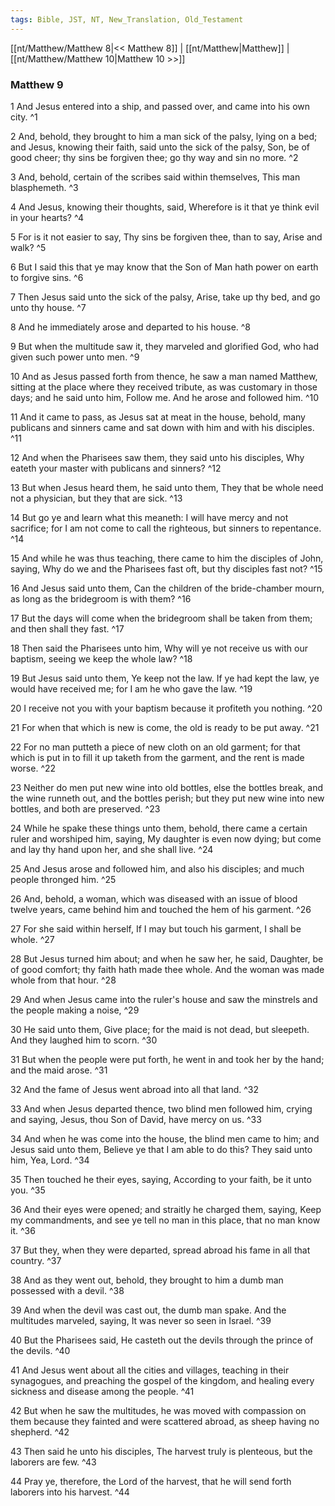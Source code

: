 ```yaml
---
tags: Bible, JST, NT, New_Translation, Old_Testament
---
```


[[nt/Matthew/Matthew 8|<< Matthew 8]] | [[nt/Matthew|Matthew]] | [[nt/Matthew/Matthew 10|Matthew 10 >>]]

### Matthew 9

1 And Jesus entered into a ship, and passed over, and came into his own city.  ^1

2 And, behold, they brought to him a man sick of the palsy, lying on a bed; and Jesus, knowing their faith, said unto the sick of the palsy, Son, be of good cheer; thy sins be forgiven thee; go thy way and sin no more.  ^2

3 And, behold, certain of the scribes said within themselves, This man blasphemeth.  ^3

4 And Jesus, knowing their thoughts, said, Wherefore is it that ye think evil in your hearts?  ^4

5 For is it not easier to say, Thy sins be forgiven thee, than to say, Arise and walk?  ^5

6 But I said this that ye may know that the Son of Man hath power on earth to forgive sins.  ^6

7 Then Jesus said unto the sick of the palsy, Arise, take up thy bed, and go unto thy house.  ^7

8 And he immediately arose and departed to his house.  ^8

9 But when the multitude saw it, they marveled and glorified God, who had given such power unto men.  ^9

10 And as Jesus passed forth from thence, he saw a man named Matthew, sitting at the place where they received tribute, as was customary in those days; and he said unto him, Follow me. And he arose and followed him.  ^10

11 And it came to pass, as Jesus sat at meat in the house, behold, many publicans and sinners came and sat down with him and with his disciples.  ^11

12 And when the Pharisees saw them, they said unto his disciples, Why eateth your master with publicans and sinners?  ^12

13 But when Jesus heard them, he said unto them, They that be whole need not a physician, but they that are sick.  ^13

14 But go ye and learn what this meaneth: I will have mercy and not sacrifice; for I am not come to call the righteous, but sinners to repentance.  ^14

15 And while he was thus teaching, there came to him the disciples of John, saying, Why do we and the Pharisees fast oft, but thy disciples fast not?  ^15

16 And Jesus said unto them, Can the children of the bride-chamber mourn, as long as the bridegroom is with them?  ^16

17 But the days will come when the bridegroom shall be taken from them; and then shall they fast.  ^17

18 Then said the Pharisees unto him, Why will ye not receive us with our baptism, seeing we keep the whole law?  ^18

19 But Jesus said unto them, Ye keep not the law. If ye had kept the law, ye would have received me; for I am he who gave the law.  ^19

20 I receive not you with your baptism because it profiteth you nothing.  ^20

21 For when that which is new is come, the old is ready to be put away.  ^21

22 For no man putteth a piece of new cloth on an old garment; for that which is put in to fill it up taketh from the garment, and the rent is made worse.  ^22

23 Neither do men put new wine into old bottles, else the bottles break, and the wine runneth out, and the bottles perish; but they put new wine into new bottles, and both are preserved.  ^23

24 While he spake these things unto them, behold, there came a certain ruler and worshiped him, saying, My daughter is even now dying; but come and lay thy hand upon her, and she shall live.  ^24

25 And Jesus arose and followed him, and also his disciples; and much people thronged him.  ^25

26 And, behold, a woman, which was diseased with an issue of blood twelve years, came behind him and touched the hem of his garment.  ^26

27 For she said within herself, If I may but touch his garment, I shall be whole.  ^27

28 But Jesus turned him about; and when he saw her, he said, Daughter, be of good comfort; thy faith hath made thee whole. And the woman was made whole from that hour.  ^28

29 And when Jesus came into the ruler\'s house and saw the minstrels and the people making a noise,  ^29

30 He said unto them, Give place; for the maid is not dead, but sleepeth. And they laughed him to scorn.  ^30

31 But when the people were put forth, he went in and took her by the hand; and the maid arose.  ^31

32 And the fame of Jesus went abroad into all that land.  ^32

33 And when Jesus departed thence, two blind men followed him, crying and saying, Jesus, thou Son of David, have mercy on us.  ^33

34 And when he was come into the house, the blind men came to him; and Jesus said unto them, Believe ye that I am able to do this? They said unto him, Yea, Lord.  ^34

35 Then touched he their eyes, saying, According to your faith, be it unto you.  ^35

36 And their eyes were opened; and straitly he charged them, saying, Keep my commandments, and see ye tell no man in this place, that no man know it.  ^36

37 But they, when they were departed, spread abroad his fame in all that country.  ^37

38 And as they went out, behold, they brought to him a dumb man possessed with a devil.  ^38

39 And when the devil was cast out, the dumb man spake. And the multitudes marveled, saying, It was never so seen in Israel.  ^39

40 But the Pharisees said, He casteth out the devils through the prince of the devils.  ^40

41 And Jesus went about all the cities and villages, teaching in their synagogues, and preaching the gospel of the kingdom, and healing every sickness and disease among the people.  ^41

42 But when he saw the multitudes, he was moved with compassion on them because they fainted and were scattered abroad, as sheep having no shepherd.  ^42

43 Then said he unto his disciples, The harvest truly is plenteous, but the laborers are few.  ^43

44 Pray ye, therefore, the Lord of the harvest, that he will send forth laborers into his harvest.  ^44

 
